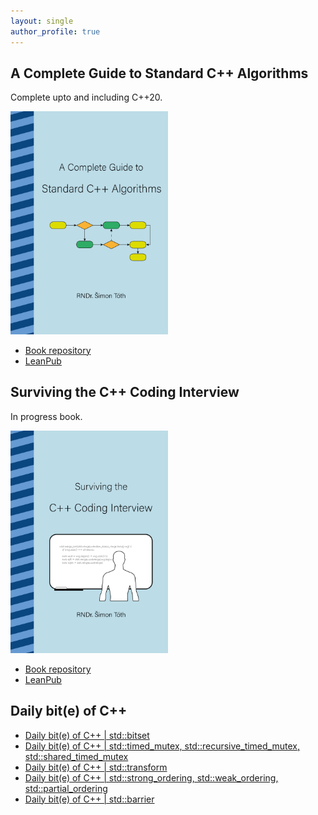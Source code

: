 ```yaml
---
layout: single
author_profile: true
---
```


## A Complete Guide to Standard C++ Algorithms

Complete upto and including C++20.

[<img src="assets/images/book_algorithms_cover.png" width="50%">](https://leanpub.com/cpp-algorithms-guide)

- [Book repository](https://github.com/HappyCerberus/book-cpp-algorithms)
- [LeanPub](https://leanpub.com/cpp-algorithms-guide)

## Surviving the C++ Coding Interview

In progress book.

[<img src="assets/images/book_coding_interview_cover.png" width="50%">](https://leanpub.com/cpp-coding-interview)

- [Book repository](https://leanpub.com/cpp-coding-interview)
- [LeanPub](https://leanpub.com/cpp-coding-interview)

## Daily bit(e) of C++

<ul>
<!-- SUBSTACK:START --><li><a href="https://medium.com/@simontoth/daily-bit-e-of-c-std-bitset-cffe30f8d89e?source=rss-1e1de1006a93------2">Daily bit&lpar;e&rpar; of C++ | std::bitset</a></li><li><a href="https://medium.com/@simontoth/daily-bit-e-of-c-std-timed-mutex-std-recursive-timed-mutex-std-shared-timed-mutex-3e997a6f2f63?source=rss-1e1de1006a93------2">Daily bit&lpar;e&rpar; of C++ | std::timed_mutex, std::recursive_timed_mutex, std::shared_timed_mutex</a></li><li><a href="https://medium.com/@simontoth/daily-bit-e-of-c-std-transform-cd110bda198f?source=rss-1e1de1006a93------2">Daily bit&lpar;e&rpar; of C++ | std::transform</a></li><li><a href="https://medium.com/@simontoth/daily-bit-e-of-c-std-strong-ordering-std-weak-ordering-std-partial-ordering-4ba24a8c9be0?source=rss-1e1de1006a93------2">Daily bit&lpar;e&rpar; of C++ | std::strong_ordering, std::weak_ordering, std::partial_ordering</a></li><li><a href="https://medium.com/@simontoth/daily-bit-e-of-c-std-barrier-0610f38893fd?source=rss-1e1de1006a93------2">Daily bit&lpar;e&rpar; of C++ | std::barrier</a></li><!-- SUBSTACK:END -->
</ul>